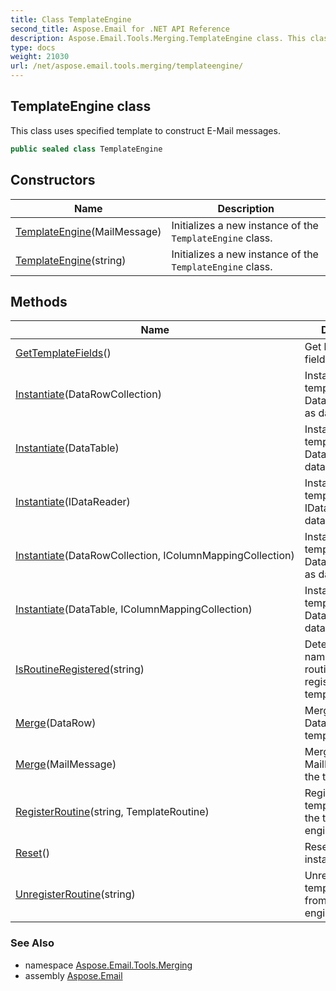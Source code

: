 ```yaml
---
title: Class TemplateEngine
second_title: Aspose.Email for .NET API Reference
description: Aspose.Email.Tools.Merging.TemplateEngine class. This class uses specified template to construct EMail messages
type: docs
weight: 21030
url: /net/aspose.email.tools.merging/templateengine/
---
```

## TemplateEngine class

This class uses specified template to construct E-Mail messages.

```csharp
public sealed class TemplateEngine
```

## Constructors

| Name | Description |
| --- | --- |
| [TemplateEngine](templateengine/#constructor)(MailMessage) | Initializes a new instance of the `TemplateEngine` class. |
| [TemplateEngine](templateengine/#constructor_1)(string) | Initializes a new instance of the `TemplateEngine` class. |

## Methods

| Name | Description |
| --- | --- |
| [GetTemplateFields](../../aspose.email.tools.merging/templateengine/gettemplatefields/)() | Get list of template field names. |
| [Instantiate](../../aspose.email.tools.merging/templateengine/instantiate/#instantiate)(DataRowCollection) | Instantiates the template with a DataRowCollection as datasource. |
| [Instantiate](../../aspose.email.tools.merging/templateengine/instantiate/#instantiate_2)(DataTable) | Instantiates the template with a DataTable as datasource. |
| [Instantiate](../../aspose.email.tools.merging/templateengine/instantiate/#instantiate_4)(IDataReader) | Instantiates the template with a IDataReader as datasource. |
| [Instantiate](../../aspose.email.tools.merging/templateengine/instantiate/#instantiate_1)(DataRowCollection, IColumnMappingCollection) | Instantiates the template with a DataRowCollection as datasource. |
| [Instantiate](../../aspose.email.tools.merging/templateengine/instantiate/#instantiate_3)(DataTable, IColumnMappingCollection) | Instantiates the template with a DataTable as datasource. |
| [IsRoutineRegistered](../../aspose.email.tools.merging/templateengine/isroutineregistered/)(string) | Determines if a name of template routine is registered in the template engine. |
| [Merge](../../aspose.email.tools.merging/templateengine/merge/#merge_1)(DataRow) | Merge a source DataRow with the template. |
| [Merge](../../aspose.email.tools.merging/templateengine/merge/#merge)(MailMessage) | Merge a source MailMessage with the template |
| [RegisterRoutine](../../aspose.email.tools.merging/templateengine/registerroutine/)(string, TemplateRoutine) | Registers the template routine to the temaplate engine. |
| [Reset](../../aspose.email.tools.merging/templateengine/reset/)() | Resets this instance. |
| [UnregisterRoutine](../../aspose.email.tools.merging/templateengine/unregisterroutine/)(string) | Unregister the template routine from the template engine by name. |

### See Also

* namespace [Aspose.Email.Tools.Merging](../../aspose.email.tools.merging/)
* assembly [Aspose.Email](../../)


